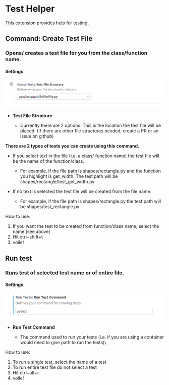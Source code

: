 # Test Helper

This extension provides help for testing.

## Command: Create Test File  
### Opens/ creates a test file for you from the class/function name.



#### Settings
    
![Settings](/images/CreateTestSettings.png)


 - **Test File Structure**
 
   * Currently there are 2 options. This is the location the test file will be placed. 
     (If there are other file structures needed, create a PR or an issue on github)

**There are 2 types of tests you can create using this command.**

- If you select text in the file (i.e. a class/ function name) the test file will be the name of the function/class.
    * For example, if the file path is shapes/rectangle.py and the function you highlight is get_width. The test path will be
    shapes/rectangle/test_get_width.py
  
- If no text is selected the test file will be created from the file name.
    * For example, if the file path is shapes/rectangle.py the test path will be shapes/test_rectangle.py

How to use:
1. If you want the test to be created from function/class name, select the name (see above)
3. Hit ctrl+shift+t
4. voile!

## Run test

### Runs test of selected test name or of entire file.

#### Settings
    
![Settings](/images/runTestsSettings.png)

- **Run Test Command**
 
   * The command used to run your tests (i.e. if you are using a container would need to give path to run the tests)\

How to use:
1) To run a single test, select the name of a test
2) To run entire test file do not select a test 
2) Hit ctrl+alt+r
3) voile!

